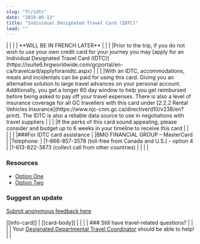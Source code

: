 ```yaml
---
slug: "fr/idtc"
date: "2019-05-13"
title: "Individual Designated Travel Card (IDTC)"
lead: ""
---
```




<div class="card px-4 pt-4 my-4 bg-light">
    <div class="row">
        <div class="col-sm-8">
| |
| | **WILL BE IN FRENCH LATER**
| |
| |Prior to the trip, if you do not wish to use your own credit card for your journey you may [apply for an Individual Designated Travel Card (IDTC)](https://isuite6.hrgworldwide.com/gcportal/en-ca/travelcard/applyforanidtc.aspx)
| |
| |With an IDTC, accommodations, meals and incidentals can be paid for using this card. Giving you an alternative solution to large travel advances on your personal account. Additionally, you get a longer 60 day window to help you get reimbursed before being asked to pay off your travel expenses. There is also a level of insurance coverage for all GC travellers with this card under [2.2.2 Rental Vehicles Insurance](https://www.njc-cnm.gc.ca/directive/d10/v238/en?print). The IDTC is also a reliable data source to use in negotiations with travel suppliers
| |
| |​If the perks of this card sound appealing, please consider and budget up to 6 weeks in your timeline to receive this card
| |

<div class="card px-4 pt-4 my-4 bg-light">
    <div class="row">
        <div class="col-sm-8">
| |
| |###For IDTC card assistance
| |BMO FINANCIAL GROUP – MasterCard  
| |Telephone:  
| |1-866-857-3578 (toll-free from Canada and U.S.) - option 4  
| |1-613-822-3873 (collect call from other countries)  
| |
| |



<section class="content-right col-xs-6 col-md-4" id="sidebar">

### Resources
* [Option One](/)
* [Option Two](/)

### Suggest an update
[Submit anonymous feedback here](https://docs.google.com/forms/d/e/1FAIpQLSf9y3VY3ADLpQ4kQLGvOo4cIdEEi5Hs3en-0lWRc4wQeTRheg/viewform)

[[info-card]]
| [[card-body]]
| |
| | ### Still have travel-related questions?
| |
| | Your [Designated Departmental Travel Coordinator](https://www.tbs-sct.gc.ca/ap/list-liste/dtc-cmv-eng.asp) should be able to help!
| |

</section>